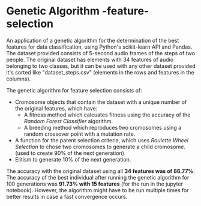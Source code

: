 # Genetic Algorithm -feature-selection
An application of a genetic algorithm for the determination of the best features for data classification, using Python's scikit-learn API and Pandas. The dataset provided consists of 5-second audio frames of the steps of two people. The original dataset has elements with 34 features of audio belonging to two classes, but it can be used with any other dataset provided it's sorted like "dataset_steps.csv" (elements in the rows and features in the columns).

The genetic algorithm for feature selection consists of:
- Cromosome objects that contain the dataset with a unique number of the original features, which have:
  - A fitness method which calcuates fitness using the accuracy of the _Random Forest Classifier_ algorithm.
  - A breeding method which reproduces two cromosomes using a random crossover point with a mutation rate.
- A function for the parent selection criteria, which uses _Roulette Wheel Selection_ to chose two cromosomes to generate a child cromosome. (used to create 90% of the next generation)
- Elitism to generate 10% of the next generation.

The accuracy with the original dataset using all **34 features was of 86.77%**. The accuracy of the best individual after running the genetic algorithm for 100 generations was **91.73% with 15 features** (for the run in the jupyter notebook). However, the algorithm might have to be run multiple times for better results in case a fast convergence occurs.
